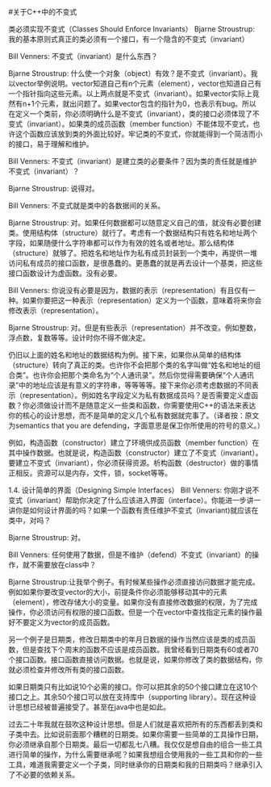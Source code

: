 #关于C++中的不变式

类必须实现不变式（Classes Should Enforce Invariants） Bjarne Stroustrup: 我的基本原则式真正的类必须有一个接口，有一个隐含的不变式（invariant）

Bill Venners: 不变式（invariant）是什么东西？

Bjarne Stroustrup: 什么使一个对象（object）有效？是不变式（invariant）。我以vector举例说明。vector知道自己有n个元素（element），vector也知道自己有一个指针指向这些元素。以上两点就是不变式（invariant）。如果vector实际上竟然有n+1个元素，就出问题了。如果vector包含的指针为0，也表示有bug。所以在定义一个类前，你必须明确什么是不变式（invariant），类的接口必须体现了不变式（invariant）。如果类的成员函数（member function）不能体现不变式，也许这个函数应该放到类的外面比较好。牢记类的不变式，你就能得到一个简洁而小的接口，易于理解和维护。

Bill Venners: 不变式（invariant）是建立类的必要条件？因为类的责任就是维护不变式（invariant）？

Bjarne Stroustrup: 说得对。

Bill Venners: 不变式就是类中的各数据间的关系。

Bjarne Stroustrup: 对。如果任何数据都可以随意定义自己的值，就没有必要创建类。使用结构体（structure）就行了。考虑有一个数据结构只有姓名和地址两个字段，如果随便什么字符串都可以作为有效的姓名或者地址。那么结构体（structure）就够了。把姓名和地址作为私有成员封装到一个类中，再提供一堆访问私有成员的接口函数，是很愚蠢的。更愚蠢的就是再去设计一个基类，把这些接口函数设计为虚函数。没有必要。

Bill Venners: 你说没有必要是因为，数据的表示（representation）有且仅有一种。如果你要把这一种表示（representation）定义为一个函数，意味着将来你会修改表示（representation）。

Bjarne Stroustrup: 对。但是有些表示（representation）并不改变。例如整数，浮点数，复数等等。设计时你不得不做决定。

仍旧以上面的姓名和地址的数据结构为例。接下来，如果你从简单的结构体（structure）转向了真正的类。也许你不会把那个类的名字叫做“姓名和地址的组合类”。也许你会把那个类命名为“个人通讯录”。然后你觉得需要确保“个人通讯录”中的地址应该是有意义的字符串，等等等等。接下来你必须考虑数据的不同表示（representation）。例如姓名字段定义为私有数据成员吗？是否需要定义虚函数？你必须做设计而不是随意定义一些类和函数，你需要使用C++的语法来表达你的核心的设计思想，而不是简单的定义几个私有数据就完事了。（译者按：原文为semantics that you are defending，字面意思是保卫你所使用的符号的意义。）

例如，构造函数（constructor）建立了环境供成员函数（member function）在其中操作数据。也就是说，构造函数（constructor）建立了不变式（invariant）。要建立不变式（invariant），你必须获得资源。析构函数（destructor）做的事情正相反。资源可以是内存，文件，锁，socket等等。

1.4. 设计简单的界面（Designing Simple Interfaces） Bill Venners: 你刚才说不变式（invariant）帮助你决定了什么应该进入界面（interface）。你能进一步讲一讲你是如何设计界面的吗？如果一个函数有责任维护不变式（invariant)就应该在类中，对吗？

Bjarne Stroustrup: 对。

Bill Venners: 任何使用了数据，但是不维护（defend）不变式（invariant）的操作，就不需要放在class中？

Bjarne Stroustrup:让我举个例子。有时候某些操作必须直接访问数据才能完成。例如如果你要改变vector的大小，前提条件你必须能够移动其中的元素（element），修改存储大小的变量。如果你没有直接修改数据的权限，为了完成操作，你必须访问有权限的接口函数。但是一个在vector中查找指定元素的操作最好不要定义为vector的成员函数。

另一个例子是日期类，修改日期类中的年月日数据的操作当然应该是类的成员函数，但是查找下个周末的函数不应该是成员函数。我曾经看到日期类有60或者70个接口函数。接口函数直接访问数据。也就是说，如果你修改了类的数据结构，你就必须检查并修改所有类的接口函数。

如果日期类只有比如说10个必需的接口。你可以把其余的50个接口建立在这10个接口之上。其余50个接口可以放在支持库中（supporting library）。现在这种设计思想已经被普遍接受了。甚至在java中也是如此。

过去二十年我就在鼓吹这种设计思想。但是人们就是喜欢把所有的东西都丢到类和子类中去。比如说前面那个糟糕的日期类。如果你需要一些简单的工具操作日期，你必须继承自那个日期类。最后一切都乱七八糟。我仅仅是想自由的组合一些工具进行简单的操作，为什么需要继承呢？如果我想组合使用我的一些工具和你的一些工具，难道我需要定义一个子类，同时继承你的日期类和我的日期类吗？继承引入了不必要的依赖关系。